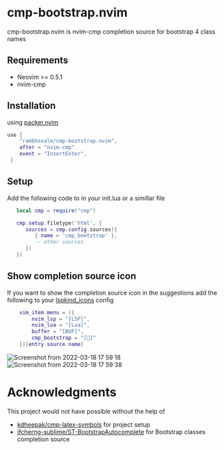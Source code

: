 # cmp-bootstrap.nvim

cmp-bootstrap.nvim is nvim-cmp completion source for bootstrap 4 class names

## Requirements

- Neovim >= 0.5.1
- nvim-cmp

## Installation

using [packer.nvim](https://github.com/wbthomason/packer.nvim)

```lua
use {
    "rambhosale/cmp-bootstrap.nvim",
    after = "nvim-cmp"
    event = "InsertEnter",
 }
```

## Setup

Add the following code to in your init.lua or a simillar file

```lua
   local cmp = require("cmp")

   cmp.setup.filetype('html', {
      sources = cmp.config.sources({
         { name = 'cmp_bootstrap' },
         -- other sources
      })
   })
```

## Show completion source icon

If you want to show the completion source icon in the suggestions
add the following to your [lspkind_icons](https://github.com/onsails/lspkind-nvim) config

```lua
    vim_item.menu = ({
        nvim_lsp = "[LSP]",
        nvim_lua = "[Lua]",
        buffer = "[BUF]",
        cmp_bootstrap = "[﯄]"
    })[entry.source.name]
```

![Screenshot from 2022-03-18 17 59 18](https://user-images.githubusercontent.com/21305685/159003225-57077074-3a6e-413f-893e-702cc645b7d0.png)
![Screenshot from 2022-03-18 17 59 38](https://user-images.githubusercontent.com/21305685/159003247-e10d6067-a204-4b89-9005-ccc337d130cf.png)

# Acknowledgments

This project would not have possible without the help of

- [kdheepak/cmp-latex-symbols](https://github.com/kdheepak/cmp-latex-symbols) for project setup
- [jfcherng-sublime/ST-BootstrapAutocomplete](https://github.com/jfcherng-sublime/ST-BootstrapAutocomplete) for Bootstrap classes completion source
